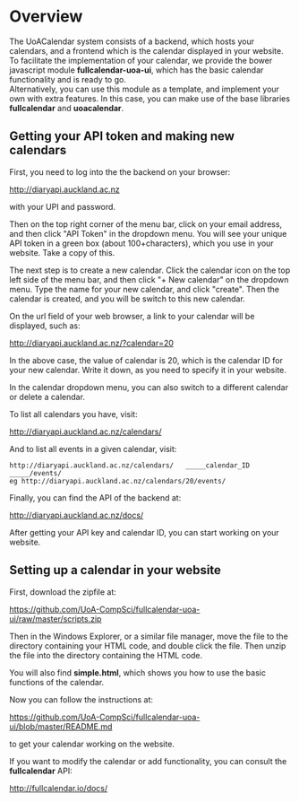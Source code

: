 Overview
========

The UoACalendar system consists of a backend, which hosts your calendars, and a frontend which is the calendar displayed in your website.
To facilitate the implementation of your calendar, we provide the bower javascript module **fullcalendar-uoa-ui**, which has the basic calendar functionality and is ready to go.  
Alternatively, you can use this module as a template, and implement your own with extra features.  In this case, you can make use of the base libraries **fullcalendar** and **uoacalendar**.

Getting your API token and making new calendars
---------------------------------------------

First, you need to log into the the backend on your browser:

http://diaryapi.auckland.ac.nz

with your UPI and password.

Then on the top right corner of the menu bar, click on your email address, and then click "API Token" in the dropdown menu. 
You will see your unique API token in a green box (about 100+characters), which you use in your website.  Take a copy of this.

The next step is to create a new calendar.  Click the calendar icon on the top left side of the menu bar, and then click  "+ New calendar" on the dropdown menu.
Type the name for your new calendar, and click "create".  Then the calendar is created, and you will be switch to this new calendar.

On the url field of your web browser, a link to your calendar will be displayed, such as:

http://diaryapi.auckland.ac.nz/?calendar=20

In the above case, the value of calendar is 20, which is the calendar ID for your new calendar.  Write it down, as you need to specify it in your website.

In the calendar dropdown menu, you can also switch to a different calendar or delete a calendar.

To list all calendars you have, visit:

http://diaryapi.auckland.ac.nz/calendars/

And to list all events in a given calendar, visit:

    http://diaryapi.auckland.ac.nz/calendars/   _____calendar_ID _____/events/
    eg http://diaryapi.auckland.ac.nz/calendars/20/events/

Finally, you can find the API of the backend at:

http://diaryapi.auckland.ac.nz/docs/

After getting your API key and calendar ID, you can start working on your website.


Setting up a calendar in your website
-------------------------------------

First, download the zipfile at:
 
https://github.com/UoA-CompSci/fullcalendar-uoa-ui/raw/master/scripts.zip

Then in the Windows Explorer, or a similar file manager, move the file to the directory containing your HTML code, and double click the file.  Then unzip the file into the directory containing the HTML code.

You will also find **simple.html**, which shows you how to use the basic functions of the calendar.

Now you can follow the instructions at:

https://github.com/UoA-CompSci/fullcalendar-uoa-ui/blob/master/README.md

to get your calendar working on the website.

If you want to modify the calendar or add functionality, you can consult the **fullcalendar** API:

http://fullcalendar.io/docs/
